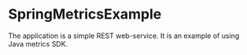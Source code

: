 # SpringMetricsExample

The application is a simple REST web-service. It is an example of using Java metrics SDK.